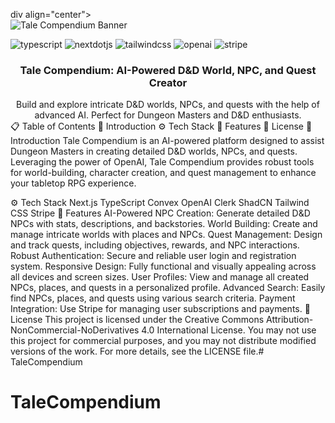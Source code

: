 div align="center">
  <br />
  <img src="https://github.com/yourusername/tale_compendium/assets/yourimage" alt="Tale Compendium Banner">
  <br />
  <div>
    <img src="https://img.shields.io/badge/-Typescript-black?style=for-the-badge&logoColor=white&logo=typescript&color=3178C6" alt="typescript" />
    <img src="https://img.shields.io/badge/-Next_._JS-black?style=for-the-badge&logoColor=white&logo=nextdotjs&color=000000" alt="nextdotjs" />
    <img src="https://img.shields.io/badge/-Tailwind_CSS-black?style=for-the-badge&logoColor=white&logo=tailwindcss&color=06B6D4" alt="tailwindcss" />
    <img src="https://img.shields.io/badge/-OpenAI-black?style=for-the-badge&logoColor=white&logo=openai&color=412991" alt="openai" />
    <img src="https://img.shields.io/badge/-Stripe-black?style=for-the-badge&logoColor=white&logo=stripe&color=635BFF" alt="stripe" />
  </div>
  <h3 align="center">Tale Compendium: AI-Powered D&D World, NPC, and Quest Creator</h3>
  <div align="center">
    Build and explore intricate D&D worlds, NPCs, and quests with the help of advanced AI. Perfect for Dungeon Masters and D&D enthusiasts.
  </div>
</div>
📋 Table of Contents
🤖 Introduction
⚙️ Tech Stack
🔋 Features
🚀 License
🤖 Introduction
Tale Compendium is an AI-powered platform designed to assist Dungeon Masters in creating detailed D&D worlds, NPCs, and quests. Leveraging the power of OpenAI, Tale Compendium provides robust tools for world-building, character creation, and quest management to enhance your tabletop RPG experience.

⚙️ Tech Stack
Next.js
TypeScript
Convex
OpenAI
Clerk
ShadCN
Tailwind CSS
Stripe
🔋 Features
AI-Powered NPC Creation: Generate detailed D&D NPCs with stats, descriptions, and backstories.
World Building: Create and manage intricate worlds with places and NPCs.
Quest Management: Design and track quests, including objectives, rewards, and NPC interactions.
Robust Authentication: Secure and reliable user login and registration system.
Responsive Design: Fully functional and visually appealing across all devices and screen sizes.
User Profiles: View and manage all created NPCs, places, and quests in a personalized profile.
Advanced Search: Easily find NPCs, places, and quests using various search criteria.
Payment Integration: Use Stripe for managing user subscriptions and payments.
🚀 License
This project is licensed under the Creative Commons Attribution-NonCommercial-NoDerivatives 4.0 International License. You may not use this project for commercial purposes, and you may not distribute modified versions of the work. For more details, see the LICENSE file.# TaleCompendium
# TaleCompendium
